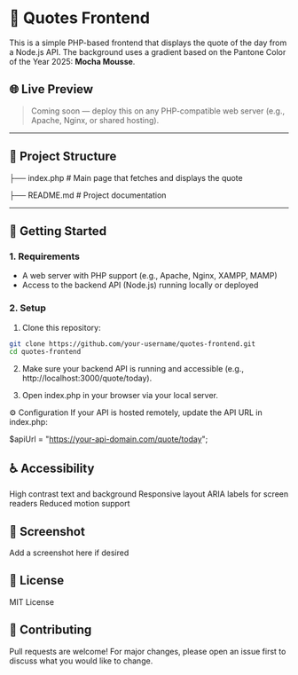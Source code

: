 # 📜 Quotes Frontend

This is a simple PHP-based frontend that displays the quote of the day from a Node.js API. The background uses a gradient based on the Pantone Color of the Year 2025: **Mocha Mousse**.

## 🌐 Live Preview

> Coming soon — deploy this on any PHP-compatible web server (e.g., Apache, Nginx, or shared hosting).

---

## 📁 Project Structure

├── index.php # Main page that fetches and displays the quote

├── README.md # Project documentation

---

## 🚀 Getting Started

### 1. Requirements

- A web server with PHP support (e.g., Apache, Nginx, XAMPP, MAMP)
- Access to the backend API (Node.js) running locally or deployed

### 2. Setup

1. Clone this repository:

```bash
git clone https://github.com/your-username/quotes-frontend.git
cd quotes-frontend
```
2. Make sure your backend API is running and accessible (e.g., http://localhost:3000/quote/today).

3. Open index.php in your browser via your local server.

⚙️ Configuration
If your API is hosted remotely, update the API URL in index.php:

$apiUrl = "https://your-api-domain.com/quote/today";

## ♿ Accessibility
High contrast text and background
Responsive layout
ARIA labels for screen readers
Reduced motion support

## 📸 Screenshot
Add a screenshot here if desired

## 📄 License
MIT License

## 🤝 Contributing
Pull requests are welcome! For major changes, please open an issue first to discuss what you would like to change.
